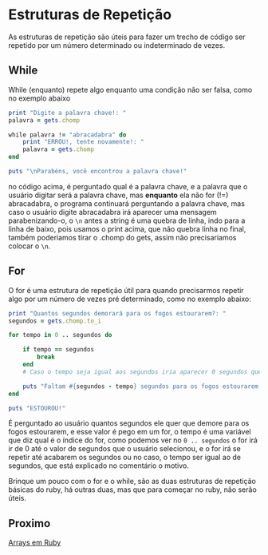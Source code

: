 # Estruturas de Repetição

As estruturas de repetição são úteis para fazer um trecho de código ser repetido por um número determinado ou indeterminado de vezes.

## While

While (enquanto) repete algo enquanto uma condição não ser falsa, como no exemplo abaixo

```ruby
print "Digite a palavra chave!: "
palavra = gets.chomp

while palavra != "abracadabra" do
    print "ERROU!, tente novamente!: "
    palavra = gets.chomp
end

puts "\nParabéns, você encontrou a palavra chave!"
```

no código acima, é perguntado qual é a palavra chave, e a palavra que o usuário digitar será a palavra chave, mas **enquanto** ela não for (!=) abracadabra, o programa continuará perguntando a palavra chave, mas caso o usuário digite abracadabra irá aparecer uma mensagem parabenizando-o, o ``\n`` antes a string é uma quebra de linha, indo para a linha de baixo, pois usamos o print acima, que não quebra linha no final, também poderiamos tirar o .chomp do gets, assim não precisariamos colocar o ``\n``.

## For

O for é uma estrutura de repetição útil para quando precisarmos repetir algo por um número de vezes pré determinado, como no exemplo abaixo:

```ruby
print "Quantos segundos demorará para os fogos estourarem?: "
segundos = gets.chomp.to_i

for tempo in 0 .. segundos do

    if tempo == segundos 
	    break    
    end
    # Caso o tempo seja igual aos segundos iria aparecer 0 segundos que faltam para os fogos estourarem, por isso foi utilizado o break, que quebra a estrutura de repetição caso o tempo seja igual aos segundos.

    puts "Faltam #{segundos - tempo} segundos para os fogos estourarem!"
end

puts "ESTOUROU!"
```

É perguntado ao usuário quantos segundos ele quer que demore para os fogos estourarem, e esse valor é pego em um for, o tempo é uma variável que diz qual é o índice do for, como podemos ver no ``0 .. segundos`` o for irá ir de 0 até o valor de segundos que o usuário selecionou, e o for irá se repetir até acabarem os segundos ou no caso, o tempo ser igual ao de segundos, que está explicado no comentário o motivo.

Brinque um pouco com o for e o while, são as duas estruturas de repetição básicas do ruby, há outras duas, mas que para começar no ruby, não serão úteis.

## Proximo
[Arrays em Ruby](../arrays/README.md)
